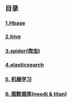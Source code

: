 ## 目录

### [1.Hbase](https://github.com/yueyuanyang/knowledge/tree/master/Hbase) 

### [2.hive](https://github.com/yueyuanyang/knowledge/blob/master/hive)

### [3.spider(爬虫)](https://github.com/yueyuanyang/knowledge/tree/master/Spider)

### [4.elasticsearch](https://github.com/yueyuanyang/knowledge/tree/master/elasticsearch)

### [5. 机器学习](https://github.com/yueyuanyang/knowledge/tree/master/ML)

### [6. 图数据库(neo4j & titan) ](https://github.com/yueyuanyang/knowledge/blob/master/neo4j/README.md)

